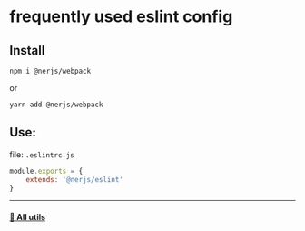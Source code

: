 # frequently used eslint config


## Install

```
npm i @nerjs/webpack
```
or
```
yarn add @nerjs/webpack
```


## Use:


file: `.eslintrc.js`
```js
module.exports = {
    extends: '@nerjs/eslint'
}
```


---


#### [:link: All utils ](https://github.com/nerjs/utils#readme)